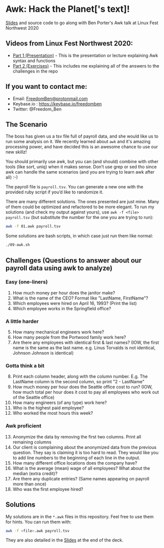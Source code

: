 # Awk:  Hack the Planet['s text]!

[Slides](https://raw.githubusercontent.com/FreedomBen/awk-hack-the-planet/master/Slides%20for%20Awk-%20Hack%20the%20planet%5B's%20text%5D.pdf)
and source code to go along with Ben Porter's Awk talk at Linux Fest Northwest 2020

## Videos from Linux Fest Northwest 2020:

* [Part 1 (Presentation)](https://youtu.be/43BNFcOdBlY) - This is the presentation or lecture explaining Awk syntax and functions
* [Part 2 (Exercises)](https://youtu.be/4UGLsRYDfo8) - This includes me explaining all of the answers to the challenges in the repo

## If you want to contact me:

* Email:  FreedomBen@protonmail.com
* Keybase.io :  https://keybase.io/freedomben
* Twitter:  @Freedom_Ben


## The Scenario

The boss has given us a tsv file full of payroll data, and she would like us to run some
analysis on it.  We recently learned about `awk` and it's amazing processing power,
and have decided this is an awesome chance to use our new skillz!

You should primarily use awk, but you can (and should) combine with other tools (like sort, uniq)
when it makes sense.   Don’t use grep or sed tho since awk can handle the same scenarios
(and you are trying to learn awk after all) :-)

The payroll file is `payroll.tsv`.  You can generate a new one with the provided ruby script
if you’d like to randomize it.

There are many different solutions.  The ones presented are just mine.  Many of them could be optimized and refactored to be more elegant.  To run my solutions (and check my output against yours), use `awk -f <file> payroll.tsv` (but substitute the number for the one you are trying to run):

```bash
awk -f 01.awk payroll.tsv
```

Some solutions are bash scripts, in which case just run them like normal:

```bash
./09-awk.sh
```

## Challenges (Questions to answer about our payroll data using awk to analyze)

### Easy (one-liners)
1. How much money per hour does the janitor make?
2. What is the name of the CEO?  Format like "LastName, FirstName"?
3. Which employees were hired on April 16, 1993? (Print the list)
4. Which employee works in the Springfield office?

### A little harder
5. How many mechanical engineers work here?
6. How many people from the Portwood family work here?
7. Are there any employees with identical first & last names?  (IOW, the first name is the same as the last name.  e.g. Linus Torvalds is not identical, Johnson Johnson is identical)

### Gotta think a bit
8. Print each column header, along with the column number.  E.g. The LastName column is the second column, so print "2 - LastName"
9. How much money per hour does the Seattle office cost to run?  (IOW, how much total per hour does it cost to pay all employees who work out of the Seattle office)
10. How many engineers (of any type) work here?
11. Who is the highest paid employee?
12. Who worked the most hours this week?

### Awk proficient
13. Anonymize the data by removing the first two columns.  Print all remaining columns
14. Our client is complaining about the anonymized data from the previous question.  They say is claiming it is too hard to read.  They would like you to add line numbers to the beginning of each line in the output.
15. How many different office locations does the company have?
16. What is the average (mean) wage of all employees?  What about the median (extra credit)?
17. Are there any duplicate entries? (Same names appearing on payroll more than once)
18. Who was the first employee hired?



## Solutions

My solutions are in the `*.awk` files in this repository.  Feel free to use them for hints.  You can run them with:

```bash
awk -f <file>.awk payroll.tsv
```

They are also detailed in the [Slides](https://raw.githubusercontent.com/FreedomBen/awk-hack-the-planet/master/Slides%20for%20Awk-%20Hack%20the%20planet%5B's%20text%5D.pdf)
at the end of the deck.
